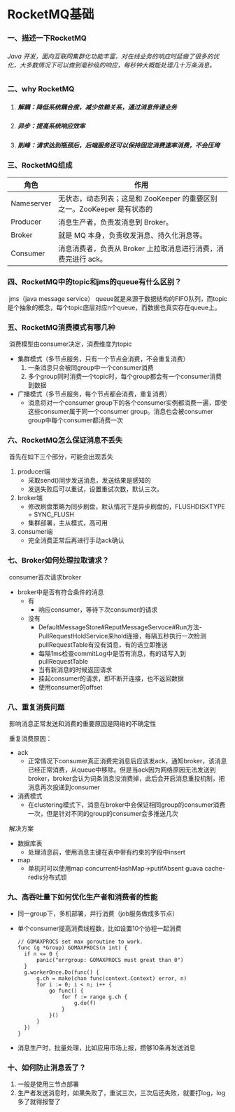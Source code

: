 # RocketMQ基础

### 一、描述一下RocketMQ

###### 	Java 开发，⾯向互联⽹集群化功能丰富，对在线业务的响应时延做了很多的优化，⼤多数情况下可以做到毫秒级的响应，每秒钟⼤概能处理⼏⼗万条消息。

### 二、why RocketMQ

1. ##### 解耦：降低系统耦合度，减少依赖关系，通过消息传递业务

2. ##### 异步：提高系统响应效率

3. ##### 削峰：请求达到瓶颈后，后端服务还可以保持固定消费速率消费，不会压垮

### 三、RocketMQ组成

| 角色       | 作用                                                         |
| ---------- | ------------------------------------------------------------ |
| Nameserver | ⽆状态，动态列表；这是和 ZooKeeper 的重要区别之⼀。ZooKeeper 是有状态的 |
| Producer   | 消息⽣产者，负责发消息到 Broker。                            |
| Broker     | 就是 MQ 本身，负责收发消息、持久化消息等。                   |
| Consumer   | 消息消费者，负责从 Broker 上拉取消息进⾏消费，消费完进⾏ ack。 |

### 四、RocketMQ中的topic和jms的queue有什么区别？

​	jms（java message service） queue就是来源于数据结构的FIFO队列，而topic是个抽象的概念，每个topic底层对应n个queue，而数据也真实存在queue上。

### 五、RocketMQ消费模式有哪几种

​	消费模型由consumer决定，消费维度为topic

- 集群模式（多节点服务，只有一个节点会消费，不会重复消费）
  1. 一条消息只会被同group中一个consumer消费
  2. 多个group同时消费一个topic时，每个group都会有一个consumer消费到数据
- 广播模式（多节点服务，每个节点都会消费，重复消费）
  - 消息将对一个consumer group下的各个consumer实例都消费一遍，即使这些consumer属于同一个consumer group。消息也会被consumer group中每个consumer都消费一次

### 六、RocketMQ怎么保证消息不丢失

​	首先在如下三个部分，可能会出现丢失

1. producer端
   - 采取send()同步发送消息，发送结果是感知的
   - 发送失败后可以重试，设置重试次数，默认三次。
2. broker端
   - 修改刷盘策略为同步刷盘，默认情况下是异步刷盘的，FLUSHDISKTYPE = SYNC_FLUSH
   - 集群部署，主从模式，高可用
3. consumer端
   - 完全消费正常后再进行手动ack确认

### 七、Broker如何处理拉取请求？

​	consumer首次请求broker

- broker中是否有符合条件的消息
  - 有
    - 响应consumer，等待下次consumer的请求
  - 没有
    - DefaultMessageStore#ReputMessageServoce#Run方法-PullRequestHoldService来hold连接，每隔五秒执行一次检测pullRequestTable有没有消息，有的话立即推送
    - 每隔1ms检查commitLog中是否有消息，有的话写入到pullRequestTable
    - 当有新消息的时候返回请求
    - 挂起consumer的请求，即不断开连接，也不返回数据
    - 使用consumer的offset

### 八、重复消费问题

​	影响消息正常发送和消费的重要原因是网络的不确定性

​	重复消费原因：

- ack
  - 正常情况下consumer真正消费完消息后应该发ack，通知broker，该消息已经正常消费，从queue中移除。但是当ack因为网络原因无法发送到broker，broker会认为词条消息没消费掉，此后会开启消息重投机制，把消息再次投递到consumer
- 消费模式
  - 在clustering模式下，消息在broker中会保证相同group的consumer消费一次，但是针对不同的group的consumer会多推送几次

​	解决方案

- 数据库表
  - 处理消息前，使用消息主键在表中带有约束的字段中insert
- map
  - 单机时可以使用map concurrentHashMap->putifAbsent guava cache-redis分布式锁

### 九、高吞吐量下如何优化生产者和消费者的性能

- 同一group下，多机部署，并行消费（job服务做成多节点）

- 单个consumer提高消费线程数，比如设置10个协程一起消费

  ```
  // GOMAXPROCS set max goroutine to work.
  func (g *Group) GOMAXPROCS(n int) {
  	if n <= 0 {
  		panic("errgroup: GOMAXPROCS must great than 0")
  	}
  	g.workerOnce.Do(func() {
  		g.ch = make(chan func(context.Context) error, n)
  		for i := 0; i < n; i++ {
  			go func() {
  				for f := range g.ch {
  					g.do(f)
  				}
  			}()
  		}
  	})
  }
  ```

- 消息生产时，批量处理，比如应用市场上报，攒够10条再发送消息

### 十、如何防止消息丢了？

1. 一般是使用三节点部署
2. 生产者发送消息时，如果失败了，重试三次，三次后还失败，就要打log，log多了就得报警了
